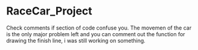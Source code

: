 # RaceCar_Project
Check comments if section of code confuse you.
The movemen of the car is the only major problem left and you can comment out the function for drawing the finish line, i was still working on something.
